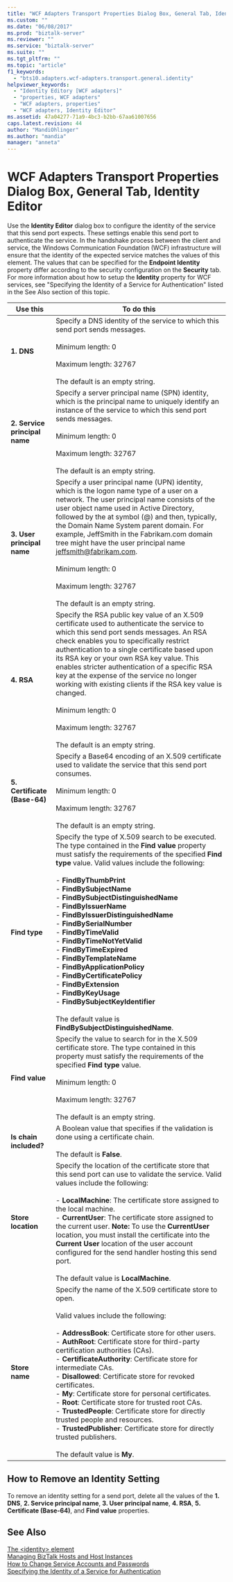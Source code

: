 ```yaml
---
title: "WCF Adapters Transport Properties Dialog Box, General Tab, Identity Editor | Microsoft Docs"
ms.custom: ""
ms.date: "06/08/2017"
ms.prod: "biztalk-server"
ms.reviewer: ""
ms.service: "biztalk-server"
ms.suite: ""
ms.tgt_pltfrm: ""
ms.topic: "article"
f1_keywords: 
  - "bts10.adapters.wcf-adapters.transport.general.identity"
helpviewer_keywords: 
  - "Identity Editory [WCF adapters]"
  - "properties, WCF adapters"
  - "WCF adapters, properties"
  - "WCF adapters, Identity Editor"
ms.assetid: 47a04277-71a9-4bc3-b2bb-67aa61007656
caps.latest.revision: 44
author: "MandiOhlinger"
ms.author: "mandia"
manager: "anneta"
---
```

# WCF Adapters Transport Properties Dialog Box, General Tab, Identity Editor
Use the **Identity Editor** dialog box to configure the identity of the service that this send port expects. These settings enable this send port to authenticate the service. In the handshake process between the client and service, the Windows Communication Foundation (WCF) infrastructure will ensure that the identity of the expected service matches the values of this element. The values that can be specified for the **Endpoint Identity** property differ according to the security configuration on the **Security** tab. For more information about how to setup the **Identity** property for WCF services, see "Specifying the Identity of a Service for Authentication" listed in the See Also section of this topic.  
  
|Use this|To do this|  
|--------------|----------------|  
|**1. DNS**|Specify a DNS identity of the service to which this send port sends messages.<br /><br /> Minimum length: 0<br /><br /> Maximum length: 32767<br /><br /> The default is an empty string.|  
|**2. Service principal name**|Specify a server principal name (SPN) identity, which is the principal name to uniquely identify an instance of the service to which this send port sends messages.<br /><br /> Minimum length: 0<br /><br /> Maximum length: 32767<br /><br /> The default is an empty string.|  
|**3. User principal name**|Specify a user principal name (UPN) identity, which is the logon name type of a user on a network. The user principal name consists of the user object name used in Active Directory, followed by the at symbol (@) and then, typically, the Domain Name System parent domain. For example, JeffSmith in the Fabrikam.com domain tree might have the user principal name jeffsmith@fabrikam.com.<br /><br /> Minimum length: 0<br /><br /> Maximum length: 32767<br /><br /> The default is an empty string.|  
|**4. RSA**|Specify the RSA public key value of an X.509 certificate used to authenticate the service to which this send port sends messages. An RSA check enables you to specifically restrict authentication to a single certificate based upon its RSA key or your own RSA key value. This enables stricter authentication of a specific RSA key at the expense of the service no longer working with existing clients if the RSA key value is changed.<br /><br /> Minimum length: 0<br /><br /> Maximum length: 32767<br /><br /> The default is an empty string.|  
|**5. Certificate (Base-64)**|Specify a Base64 encoding of an X.509 certificate used to validate the service that this send port consumes.<br /><br /> Minimum length: 0<br /><br /> Maximum length: 32767<br /><br /> The default is an empty string.|  
|**Find type**|Specify the type of X.509 search to be executed. The type contained in the **Find value** property must satisfy the requirements of the specified **Find type** value. Valid values include the following:<br /><br /> -   **FindByThumbPrint**<br />-   **FindBySubjectName**<br />-   **FindBySubjectDistinguishedName**<br />-   **FindByIssuerName**<br />-   **FindByIssuerDistinguishedName**<br />-   **FindBySerialNumber**<br />-   **FindByTimeValid**<br />-   **FindByTimeNotYetValid**<br />-   **FindByTimeExpired**<br />-   **FindByTemplateName**<br />-   **FindByApplicationPolicy**<br />-   **FindByCertificatePolicy**<br />-   **FindByExtension**<br />-   **FindByKeyUsage**<br />-   **FindBySubjectKeyIdentifier**<br /><br /> The default value is **FindBySubjectDistinguishedName**.|  
|**Find value**|Specify the value to search for in the X.509 certificate store. The type contained in this property must satisfy the requirements of the specified **Find type** value.<br /><br /> Minimum length: 0<br /><br /> Maximum length: 32767<br /><br /> The default is an empty string.|  
|**Is chain included?**|A Boolean value that specifies if the validation is done using a certificate chain.<br /><br /> The default is **False**.|  
|**Store location**|Specify the location of the certificate store that this send port can use to validate the service. Valid values include the following:<br /><br /> -   **LocalMachine**: The certificate store assigned to the local machine.<br />-   **CurrentUser**: The certificate store assigned to the current user. **Note:**      To use the **CurrentUser** location, you must install the certificate into the **Current User** location of the user account configured for the send handler hosting this send port.<br /><br /> The default value is **LocalMachine**.|  
|**Store name**|Specify the name of the X.509 certificate store to open.<br /><br /> Valid values include the following:<br /><br /> -   **AddressBook**: Certificate store for other users.<br />-   **AuthRoot**: Certificate store for third-party certification authorities (CAs).<br />-   **CertificateAuthority**: Certificate store for intermediate CAs.<br />-   **Disallowed**: Certificate store for revoked certificates.<br />-   **My**: Certificate store for personal certificates.<br />-   **Root**: Certificate store for trusted root CAs.<br />-   **TrustedPeople**: Certificate store for directly trusted people and resources.<br />-   **TrustedPublisher**: Certificate store for directly trusted publishers.<br /><br /> The default value is **My**.|  
  
## How to Remove an Identity Setting  
 To remove an identity setting for a send port, delete all the values of the **1. DNS**, **2. Service principal name**, **3. User principal name**, **4. RSA**, **5. Certificate (Base-64)**, and **Find value** properties.  
  
## See Also  
 [The \<identity> element](http://go.microsoft.com/fwlink/?LinkId=75747)   
 [Managing BizTalk Hosts and Host Instances](../core/managing-biztalk-hosts-and-host-instances.md)   
 [How to Change Service Accounts and Passwords](../core/how-to-change-service-accounts-and-passwords.md)   
 [Specifying the Identity of a Service for Authentication](http://go.microsoft.com/fwlink/?LinkId=88889)